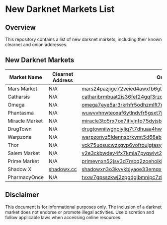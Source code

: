 # New Darknet Markets List

## Overview
This repository contains a list of new darknet markets, including their known clearnet and onion addresses.

## New Darknet Markets

| Market Name     | Clearnet Address    | Onion Address                                                   | Mirrors |
|-----------------|---------------------|-----------------------------------------------------------------|---------|
| Mars Market     | N/A                 | [mars24pazjige72veied4awxfb6gtkjauij7qkofveula7gc6fljy4qd.onion](http://mars24pazjige72veied4awxfb6gtkjauij7qkofveula7gc6fljy4qd.onion/) | [1](http://marsautbkjnujgun5y2xfn5eli2zrdathxbj6z75zbjxyxb5qbidabad.onion/) [2](http://marshjhofnon25wotp27mwmln62adlkbb55wmhrgt6b7tabjimqnj7yd.onion/) [3](http://marsiujvbpn2f5zol6f6l5ij2d6pk6kst3hzkz2sdyby2vjomw3esiqd.onion/) [4](http://marsmtbn7bgpx5e4zwejteayf6lalp4sqwhjwefyc4noehghyrvp4ead.onion/) |
| Catharsis       | N/A                 | [catharibrmbuat2is36fef24gqf3rzcmkdy6llybjyxzrqthzx7o3oyd.onion](http://catharibrmbuat2is36fef24gqf3rzcmkdy6llybjyxzrqthzx7o3oyd.onion/) | None    |
| Omega           | N/A                 | [omega7eye5ar3rkrhfr5odhzmlft7mrygp76fuqkh4kian73nd3b7hyd.onion](http://omega7eye5ar3rkrhfr5odhzmlft7mrygp76fuqkh4kian73nd3b7hyd.onion/) | [1](http://m22jreil42iomvlkzitrkfcmd2g3c2qoznufe53t3kxicgjmfjcckmyd.onion/) |
| Phantasma       | N/A                 | [wuwvvhnwteoxaf6ytlndvfr5gsxt7jsot5bdgeecagt53ntrrkatbuad.onion](http://wuwvvhnwteoxaf6ytlndvfr5gsxt7jsot5bdgeecagt53ntrrkatbuad.onion/) | None    |
| Miracle Market  | N/A                 | [miracle3to5rx7ox7itlvjnfp75dyjsbuc5k3lha3by27jc4engha5ad.onion](http://miracle3to5rx7ox7itlvjnfp75dyjsbuc5k3lha3by27jc4engha5ad.onion/) | None    |
| DrugTown        | N/A                 | [drugtowniiwgnpiyljq7t7dhuaa4hwxzgux2ou4h7nn7hzfzhtkjq3id.onion](http://drugtowniiwgnpiyljq7t7dhuaa4hwxzgux2ou4h7nn7hzfzhtkjq3id.onion/) | None    |
| Warpzone        | N/A                 | [warpzonvz5ldennsbrkymt5d66ab5i25puaghgouw3fekcer2bxukgid.onion](http://warpzonvz5ldennsbrkymt5d66ab5i25puaghgouw3fekcer2bxukgid.onion/) | None    |
| Thor            | N/A                 | [vck75uosucwzxgyp6yofroujgtasyuubkem7jh65r5ha5fmb6ztv6qqd.onion](http://vck75uosucwzxgyp6yofroujgtasyuubkem7jh65r5ha5fmb6ztv6qqd.onion/) | None    |
| Salem Market    | N/A                 | [v2e3ckbwdev4fx7kmla7pyqwjvt23yb6tfvsgoycudygfn77pumpywid.onion](http://v2e3ckbwdev4fx7kmla7pyqwjvt23yb6tfvsgoycudygfn77pumpywid.onion/) | [1](http://zmwpwdfy4tqpw3arpkrzaiwzjn5aqeivy5lk66c3zdeistohl6ut2ead.onion/) |
| Prime Market    | N/A                 | [primeynxn52jsv3d7mbq2zoehoikid7kv5gv7t3p3n2qeeqdgicxh5yd.onion/login](http://primeynxn52jsv3d7mbq2zoehoikid7kv5gv7t3p3n2qeeqdgicxh5yd.onion/login) | None    |
| Shadow X        | [shadowx.cc](https://shadowx.cc/) | [shadowxn3o3kvvkbjyaoe33emqxrtadijp7xybizbht2thb6x5dvfhad.onion](http://shadowxn3o3kvvkbjyaoe33emqxrtadijp7xybizbht2thb6x5dvfhad.onion/) | None    |
| PharmacyOnce    | N/A                 | [tvxw7gpsszkwj2zpgdgibmnipc7zkaytwgmcd4mkaa3nyrvnudup2oyd.onion](http://tvxw7gpsszkwj2zpgdgibmnipc7zkaytwgmcd4mkaa3nyrvnudup2oyd.onion/) | None    |

## Disclaimer
This document is for informational purposes only. The inclusion of a darknet market does not endorse or promote illegal activities. Use discretion and follow applicable laws when accessing online resources.
